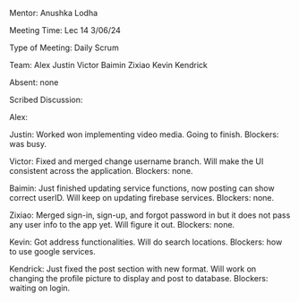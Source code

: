 Mentor: Anushka Lodha

Meeting Time: Lec 14 3/06/24

Type of Meeting: Daily Scrum

Team: Alex Justin Victor Baimin Zixiao Kevin Kendrick

Absent: none

Scribed Discussion:

Alex: 

Justin: Worked won implementing video media. Going to finish. Blockers: was busy.

Victor: Fixed and merged change username branch. Will make the UI consistent across the application. Blockers: none.

Baimin: Just finished updating service functions, now posting can show correct userID. Will keep on updating firebase services. Blockers: none.

Zixiao: Merged sign-in, sign-up, and forgot password in but it does not pass any user info to the app yet. Will figure it out. Blockers: none.

Kevin: Got address functionalities. Will do search locations. Blockers: how to use google services.

Kendrick: Just fixed the post section with new format. Will work on changing the profile picture to display and post to database. Blockers: waiting on login.
